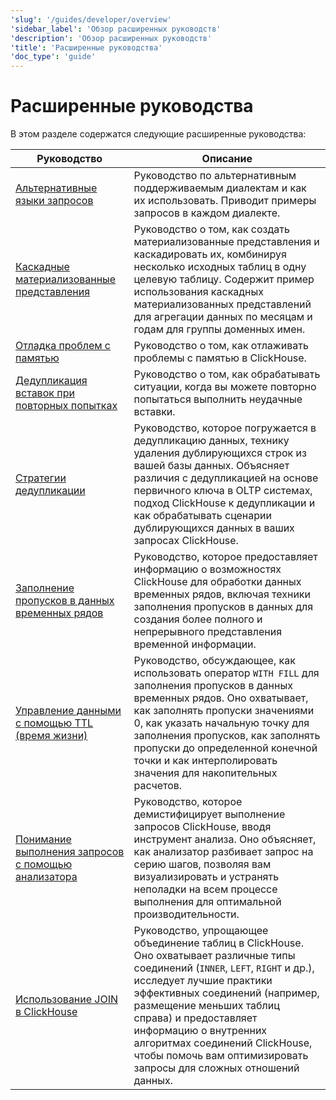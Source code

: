 ```yaml
---
'slug': '/guides/developer/overview'
'sidebar_label': 'Обзор расширенных руководств'
'description': 'Обзор расширенных руководств'
'title': 'Расширенные руководства'
'doc_type': 'guide'
---
```



# Расширенные руководства

В этом разделе содержатся следующие расширенные руководства:

| Руководство                                                                                                         | Описание                                                                                                                                                                                                                                                                                                                                    |
|-------------------------------------------------------------------------------------------------------------------|------------------------------------------------------------------------------------------------------------------------------------------------------------------------------------------------------------------------------------------------------------------------------------------------------------------------------------------------|
| [Альтернативные языки запросов](../developer/alternative-query-languages)                                     | Руководство по альтернативным поддерживаемым диалектам и как их использовать. Приводит примеры запросов в каждом диалекте.                                                                                                                                                                                                                  |
| [Каскадные материализованные представления](../developer/cascading-materialized-views)                       | Руководство о том, как создать материализованные представления и каскадировать их, комбинируя несколько исходных таблиц в одну целевую таблицу. Содержит пример использования каскадных материализованных представлений для агрегации данных по месяцам и годам для группы доменных имен.                                                        |
| [Отладка проблем с памятью](../developer/debugging-memory-issues)                                             | Руководство о том, как отлаживать проблемы с памятью в ClickHouse.                                                                                                                                                                                                                                                                         |
| [Дедупликация вставок при повторных попытках](../developer/deduplicating-inserts-on-retries)                 | Руководство о том, как обрабатывать ситуации, когда вы можете повторно попытаться выполнить неудачные вставки.                                                                                                                                                                                                                            |
| [Стратегии дедупликации](../developer/deduplication)                                                           | Руководство, которое погружается в дедупликацию данных, технику удаления дублирующихся строк из вашей базы данных. Объясняет различия с дедупликацией на основе первичного ключа в OLTP системах, подход ClickHouse к дедупликации и как обрабатывать сценарии дублирующихся данных в ваших запросах ClickHouse.                                     |
| [Заполнение пропусков в данных временных рядов](../developer/time-series-filling-gaps)                       | Руководство, которое предоставляет информацию о возможностях ClickHouse для обработки данных временных рядов, включая техники заполнения пропусков в данных для создания более полного и непрерывного представления временной информации.                                                                                                      |
| [Управление данными с помощью TTL (время жизни)](../developer/ttl)                                           | Руководство, обсуждающее, как использовать оператор `WITH FILL` для заполнения пропусков в данных временных рядов. Оно охватывает, как заполнять пропуски значениями 0, как указать начальную точку для заполнения пропусков, как заполнять пропуски до определенной конечной точки и как интерполировать значения для накопительных расчетов.     |
| [Понимание выполнения запросов с помощью анализатора](../developer/understanding-query-execution-with-the-analyzer) | Руководство, которое демистифицирует выполнение запросов ClickHouse, вводя инструмент анализа. Оно объясняет, как анализатор разбивает запрос на серию шагов, позволяя вам визуализировать и устранять неполадки на всем процессе выполнения для оптимальной производительности.                                                               |
| [Использование JOIN в ClickHouse](../joining-tables)                                                           | Руководство, упрощающее объединение таблиц в ClickHouse. Оно охватывает различные типы соединений (`INNER`, `LEFT`, `RIGHT` и др.), исследует лучшие практики эффективных соединений (например, размещение меньших таблиц справа) и предоставляет информацию о внутренних алгоритмах соединений ClickHouse, чтобы помочь вам оптимизировать запросы для сложных отношений данных. |
